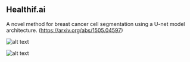 ## Healthif.ai

A novel method for breast cancer cell segmentation using a U-net model architecture. (https://arxiv.org/abs/1505.04597)


![alt text](https://github.com/kritanu82/healthif.ai/blob/master/images/u-net-architecture.png)

![alt text](https://github.com/kritanu82/healthif.ai/blob/master/images/ccgt.png)
